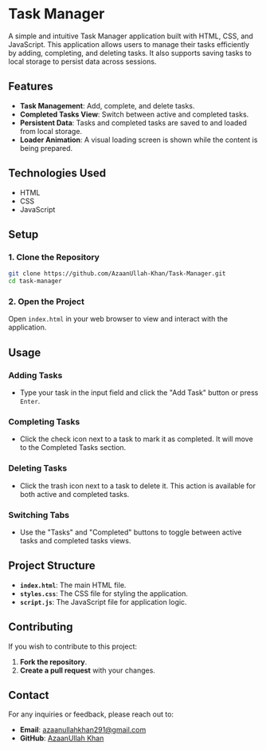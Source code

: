 # Task Manager

A simple and intuitive Task Manager application built with HTML, CSS, and JavaScript. This application allows users to manage their tasks efficiently by adding, completing, and deleting tasks. It also supports saving tasks to local storage to persist data across sessions.

## Features

- **Task Management**: Add, complete, and delete tasks.
- **Completed Tasks View**: Switch between active and completed tasks.
- **Persistent Data**: Tasks and completed tasks are saved to and loaded from local storage.
- **Loader Animation**: A visual loading screen is shown while the content is being prepared.

## Technologies Used

- HTML
- CSS
- JavaScript

## Setup

### 1. Clone the Repository

```bash
git clone https://github.com/AzaanUllah-Khan/Task-Manager.git
cd task-manager
```

### 2. Open the Project

Open `index.html` in your web browser to view and interact with the application.

## Usage

### Adding Tasks

- Type your task in the input field and click the "Add Task" button or press `Enter`.

### Completing Tasks

- Click the check icon next to a task to mark it as completed. It will move to the Completed Tasks section.

### Deleting Tasks

- Click the trash icon next to a task to delete it. This action is available for both active and completed tasks.

### Switching Tabs

- Use the "Tasks" and "Completed" buttons to toggle between active tasks and completed tasks views.

## Project Structure

- **`index.html`**: The main HTML file.
- **`styles.css`**: The CSS file for styling the application.
- **`script.js`**: The JavaScript file for application logic.

## Contributing

If you wish to contribute to this project:

1. **Fork the repository**.
2. **Create a pull request** with your changes.

## Contact

For any inquiries or feedback, please reach out to:

- **Email**: azaanullahkhan291@gmail.com
- **GitHub**: [AzaanUllah Khan](https://github.com/AzaanUllah-Khan)
